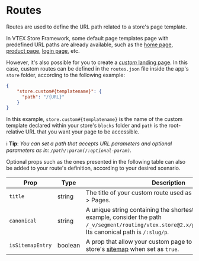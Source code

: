# Routes

Routes are used to define the URL path related to a store's page template. 

In VTEX Store Framework, some default page templates page with predefined URL paths are already available, such as the [home page](https://github.com/vtex-apps/store/blob/master/store/routes.json#L2), [product page](https://github.com/vtex-apps/store/blob/master/store/routes.json#L11), [login page](https://github.com/vtex-apps/store/blob/master/store/routes.json#L8), etc. 

However, it's also possible for you to create a [*custom* landing page](https://developers.vtex.com/docs/vtex-io-documentation-creating-a-new-custom-page). In this case, custom routes can be defined in the `routes.json` file inside the app's `store` folder, according to the following example:

```json
{
    "store.custom#{templatename}": {
      "path": "/{URL}"
    }
}
```

In this example, `store.custom#{templatename}` is the name of the custom template declared within your store's `blocks` folder and `path` is the root-relative URL that you want your page to be accessible.

:information_source:  **Tip**: *You can set a path that accepts URL parameters and optional parameters as in: `/path/:param(/:optional-param)`.*

Optional props such as the ones presented in the following table can also be added to your route's definition, according to your desired scenario.

| Prop | Type | Description |
| ---- |------| ----------- |
| `title` | string | The title of your custom route used as an identifier in CMS > Pages. |
| `canonical` | string | A unique string containing the shortest absolute path. For example, consider the path `/_v/segment/routing/vtex.store@2.x/product/:id/:slug/p`. Its canonical path is `/:slug/p`.|
| `isSitemapEntry`| boolean | A prop that allow your custom page to be displayed in your store's [sitemap](https://github.com/vtex-apps/store-sitemap/blob/2.x/README.md) when set as `true`. |
